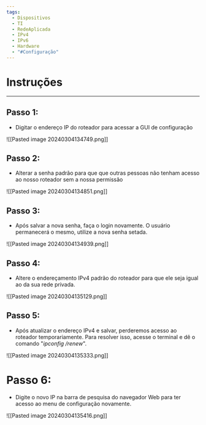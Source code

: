 ```yaml
---
tags:
  - Dispositivos
  - TI
  - RedeAplicada
  - IPv4
  - IPv6
  - Hardware
  - "#Configuração"
---
```

# Instruções
---

## Passo 1:

- Digitar o endereço IP do roteador para acessar a GUI de configuração

![[Pasted image 20240304134749.png]]

## Passo 2:

- Alterar a senha padrão para que que outras pessoas não tenham acesso ao nosso roteador sem a nossa permissão

![[Pasted image 20240304134851.png]]

## Passo 3:

- Após salvar a nova senha, faça o login novamente. O usuário permanecerá o mesmo, utilize a nova senha setada.

![[Pasted image 20240304134939.png]]

## Passo 4:

- Altere o endereçamento IPv4 padrão do roteador para que ele seja igual ao da sua rede privada. 


![[Pasted image 20240304135129.png]]

## Passo 5: 

- Após atualizar o endereço IPv4 e salvar, perderemos acesso ao roteador temporariamente. Para resolver isso, acesse o terminal e dê o comando "*ipconfig /renew*".

![[Pasted image 20240304135333.png]]

# Passo 6:

- Digite o novo IP na barra de pesquisa do navegador Web para ter acesso ao menu de configuração novamente.

![[Pasted image 20240304135416.png]]

